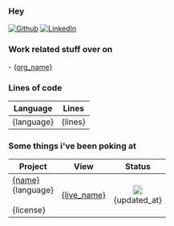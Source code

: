 <h3>Hey</h3>
<a href="{github_url}" target="_blank"><img alt="Github" src="https://img.shields.io/badge/GitHub-%2312100E.svg?&style=for-the-badge&logo=Github&logoColor=white" /></a> 
<a href="{linkedin_url}" target="_blank"><img alt="LinkedIn" src="https://img.shields.io/badge/linkedin-%230077B5.svg?&style=for-the-badge&logo=linkedin&logoColor=white" /></a>

<h3>Work related stuff over on</h3>
<orgs>
- <a href='{org_url}'>{org_name}</a><br/>
</orgs>

<h3>Lines of code</h3>    
<table>
  <thead>
    <tr>
      <th>Language</th>
      <th>Lines</th>
    </tr>
  </thead>
  <tbody>
    <langs>
      <tr>
        <td>{language}</td>
        <td>{lines}</td>
      </tr>
    </langs>
  </tbody>
</table>

### Some things i've been poking at

<table>
  <thead>
    <tr>
      <th>Project</th>
      <th>View</th>
      <th>Status</th>
    </tr>
  </thead>
  <tbody>
    <repos>
        <tr>
            <td><a href='{html_url}' title='{name}'>{name}</a><br/>{language}<br/><br/>{license}</td>
            <td><a href='{live_url}' title='{live_name}'>{live_name}</a></td>
            <td align="center"><img src='{badge}' height='20px'/><br/>{updated_at}</td>
        </tr>
    </repos>
  </tbody>
</table>